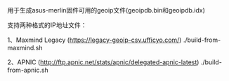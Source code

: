 用于生成asus-merlin固件可用的geoip文件(geoipdb.bin和geoipdb.idx)

支持两种格式的IP地址文件：

1、Maxmind Legacy (https://legacy-geoip-csv.ufficyo.com/)
    ./build-from-maxmind.sh

2、APNIC (http://ftp.apnic.net/stats/apnic/delegated-apnic-latest)
    ./build-from-apnic.sh
